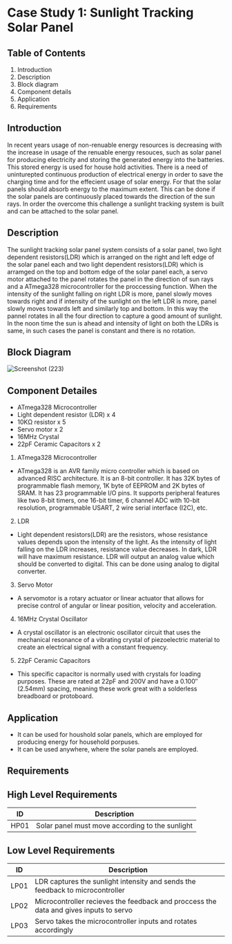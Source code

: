 # Case Study 1: Sunlight Tracking Solar Panel

## Table of Contents

1.  Introduction
2.  Description
3.  Block diagram
4.  Component details
5.  Application
6.  Requirements

## Introduction

In recent years usage of non-renuable energy resources is decreasing with the increase in usage of the renuable energy resouces, such as solar panel for producing electricity
and storing the generated energy into the batteries. This stored energy is used for house hold activities. There is a need of uninturepted continuous production of electrical
energy in order to save the charging time and for the effecient usage of solar energy. For that the solar panels should absorb energy to the maximum extent. This can be done if
the solar panels are continuously placed towards the direction of the sun rays. In order the overcome this challenge a sunlight tracking system is built and can be attached to
the solar panel.

## Description

The sunlight tracking solar panel system consists of a solar panel, two light dependent resistors(LDR) which is arranged on the right and left edge of the solar panel each and
two light dependent resistors(LDR) which is arramged on the top and bottom edge of the solar panel each, a servo motor attached to the panel rotates the panel in the direction
of sun rays and a ATmega328 microcontroller for the proccessing function. When the intensity of the sunlight falling on right LDR is more, panel slowly moves towards right and
if intensity of the sunlight on the left LDR is more, panel slowly moves towards left and similarly top and bottom. In this way the pannel rotates in all the four direction to
capture a good amount of sunlight. In the noon time the sun is ahead and intensity of light on both the LDRs is same, in such cases the panel is constant and there is no
rotation.

## Block Diagram

![Screenshot (223)](https://user-images.githubusercontent.com/42509490/154859576-4ad74e80-039b-4972-b607-7d4af07cdea3.png)

## Component Detailes

 *  ATmega328 Microcontroller
 *  Light dependent resistor (LDR) x 4
 *  10KΩ resistor x 5
 *  Servo motor x 2
 *  16MHz Crystal
 *  22pF Ceramic Capacitors x 2

1.  ATmega328 Microcontroller
*  ATmega328 is an AVR family micro controller which is based on advanced RISC architecture. It is an 8-bit controller. It has 32K bytes of programmable flash memory, 1K byte
   of EEPROM and 2K bytes of SRAM. It has 23 programmable I/O pins. It supports peripheral features like two 8-bit timers, one 16-bit timer, 6 channel ADC with 10-bit
   resolution, programmable USART, 2 wire serial interface (I2C), etc.
  
2.  LDR
*  Light dependent resistors(LDR) are the resistors, whose resistance values depends upon the intensity of the light. As the intensity of light falling on the LDR increases,
  resistance value decreases. In dark, LDR will have maximum resistance. LDR will output an analog value which should be converted to digital. This can be done using analog to
  digital converter.

3.  Servo Motor
*  A servomotor is a rotary actuator or linear actuator that allows for precise control of angular or linear position, velocity and acceleration.

4.  16MHz Crystal Oscillator
*  A crystal oscillator is an electronic oscillator circuit that uses the mechanical resonance of a vibrating crystal of piezoelectric material to create an electrical signal
  with a constant frequency.

5.  22pF Ceramic Capacitors
*  This specific capacitor is normally used with crystals for loading purposes. These are rated at 22pF and 200V and have a 0.100″ (2.54mm) spacing, meaning these work great
  with a solderless breadboard or protoboard.
  
## Application

*  It can be used for houshold solar panels, which are employed for producing energy for household porpuses.
*  It can be used anywhere, where the solar panels are employed.

## Requirements

## High Level Requirements
| ID | Description  |
|----|-------------------------------------------------|
|HP01| Solar panel must move according to the sunlight |

## Low Level Requirements

| ID | Description  |
|----|-----------------------------------------------------------------|
|LP01| LDR captures the sunlight intensity and sends the feedback to microcontroller |
|LP02| Microcontroller recieves the feedback and proccess the data and gives inputs to servo |
|LP03| Servo takes the microcontroller inputs and rotates accordingly |
